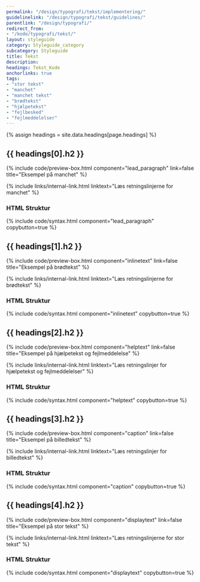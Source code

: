 ```yaml
---
permalink: "/design/typografi/tekst/implementering/"
guidelinelink: "/design/typografi/tekst/guidelines/"
parentlink: "/design/typografi/"
redirect_from:
- "/kode/typografi/tekst/"
layout: styleguide
category: Styleguide_category
subcategory: Styleguide
title: Tekst
description:
headings: Tekst_Kode
anchorlinks: true
tags:
- "stor tekst"
- "manchet"
- "manchet tekst"
- "brødtekst"
- "hjælpetekst"
- "fejlbesked"
- "fejlmeddelelser"
---
```


{% assign headings = site.data.headings[page.headings] %}

[---- Manchet -------------------------------------]: # 
<h2 id="{{ headings[0].id }}">{{ headings[0].h2 }}</h2>

{% include code/preview-box.html component="lead_paragraph" link=false title="Eksempel på manchet" %}

{% include links/internal-link.html linktext="Læs retningslinjerne for manchet" %}

### HTML Struktur

{% include code/syntax.html component="lead_paragraph" copybutton=true %}

[---- Brødtekst -------------------------------------]: # 
<h2 id="{{ headings[1].id }}">{{ headings[1].h2 }}</h2>

{% include code/preview-box.html component="inlinetext" link=false title="Eksempel på brødtekst" %}

{% include links/internal-link.html linktext="Læs retningslinjerne for brødtekst" %}

### HTML Struktur

{% include code/syntax.html component="inlinetext" copybutton=true %}

[---- Hjælpetekst og fejlmeddelelser -------------------------------------]: # 
<h2 id="{{ headings[2].id }}">{{ headings[2].h2 }}</h2>

{% include code/preview-box.html component="helptext" link=false title="Eksempel på hjælpetekst og fejlmeddelelse" %}

{% include links/internal-link.html linktext="Læs retningslinjer for hjælpetekst og fejlmeddelelser" %}

### HTML Struktur

{% include code/syntax.html component="helptext" copybutton=true %}

[---- Billedtekst -------------------------------------]: # 
<h2 id="{{ headings[3].id }}">{{ headings[3].h2 }}</h2>

{% include code/preview-box.html component="caption" link=false title="Eksempel på billedtekst" %}

{% include links/internal-link.html linktext="Læs retningslinjer for billedtekst" %}

### HTML Struktur

{% include code/syntax.html component="caption" copybutton=true %}

[---- Stor tekst -------------------------------------]: # 
<h2 id="{{ headings[4].id }}">{{ headings[4].h2 }}</h2>

{% include code/preview-box.html component="displaytext" link=false title="Eksempel på stor tekst" %}

{% include links/internal-link.html linktext="Læs retningslinjerne for stor tekst" %}

### HTML Struktur

{% include code/syntax.html component="displaytext" copybutton=true %}
